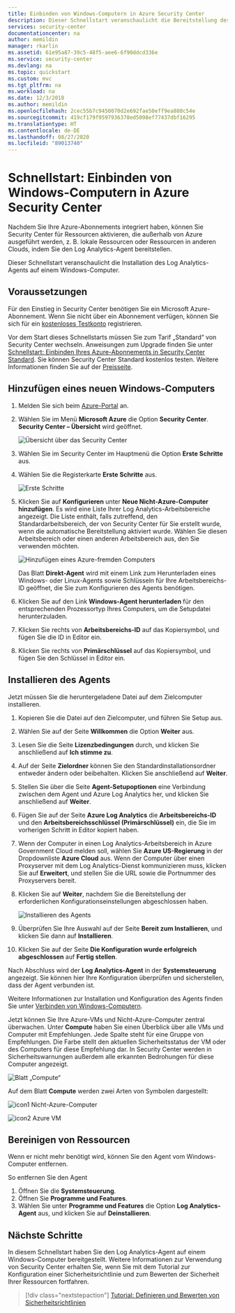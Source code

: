 ```yaml
---
title: Einbinden von Windows-Computern in Azure Security Center
description: Dieser Schnellstart veranschaulicht die Bereitstellung des Log Analytics-Agents auf einem Windows-Computer.
services: security-center
documentationcenter: na
author: memildin
manager: rkarlin
ms.assetid: 61e95a87-39c5-48f5-aee6-6f90ddcd336e
ms.service: security-center
ms.devlang: na
ms.topic: quickstart
ms.custom: mvc
ms.tgt_pltfrm: na
ms.workload: na
ms.date: 12/3/2018
ms.author: memildin
ms.openlocfilehash: 2cec55b7c9450070d2e692fae50eff9ea880c54e
ms.sourcegitcommit: 419cf179f9597936378ed5098ef77437dbf16295
ms.translationtype: HT
ms.contentlocale: de-DE
ms.lasthandoff: 08/27/2020
ms.locfileid: "89013740"
---
```

# <a name="quickstart-onboard-windows-computers-to-azure-security-center"></a>Schnellstart: Einbinden von Windows-Computern in Azure Security Center
Nachdem Sie Ihre Azure-Abonnements integriert haben, können Sie Security Center für Ressourcen aktivieren, die außerhalb von Azure ausgeführt werden, z. B. lokale Ressourcen oder Ressourcen in anderen Clouds, indem Sie den Log Analytics-Agent bereitstellen.

Dieser Schnellstart veranschaulicht die Installation des Log Analytics-Agents auf einem Windows-Computer.

## <a name="prerequisites"></a>Voraussetzungen
Für den Einstieg in Security Center benötigen Sie ein Microsoft Azure-Abonnement. Wenn Sie nicht über ein Abonnement verfügen, können Sie sich für ein [kostenloses Testkonto](https://azure.microsoft.com/pricing/free-trial/) registrieren.

Vor dem Start dieses Schnellstarts müssen Sie zum Tarif „Standard“ von Security Center wechseln. Anweisungen zum Upgrade finden Sie unter [Schnellstart: Einbinden Ihres Azure-Abonnements in Security Center Standard](security-center-get-started.md). Sie können Security Center Standard kostenlos testen. Weitere Informationen finden Sie auf der [Preisseite](https://azure.microsoft.com/pricing/details/security-center/).

## <a name="add-new-windows-computer"></a>Hinzufügen eines neuen Windows-Computers

1. Melden Sie sich beim [Azure-Portal](https://azure.microsoft.com/features/azure-portal/) an.
2. Wählen Sie im Menü **Microsoft Azure** die Option **Security Center**. **Security Center – Übersicht** wird geöffnet.

   ![Übersicht über das Security Center][2]

3. Wählen Sie im Security Center im Hauptmenü die Option **Erste Schritte** aus.
4. Wählen Sie die Registerkarte **Erste Schritte** aus.

   ![Erste Schritte][3]

5. Klicken Sie auf **Konfigurieren** unter **Neue Nicht-Azure-Computer hinzufügen**. Es wird eine Liste Ihrer Log Analytics-Arbeitsbereiche angezeigt. Die Liste enthält, falls zutreffend, den Standardarbeitsbereich, der von Security Center für Sie erstellt wurde, wenn die automatische Bereitstellung aktiviert wurde. Wählen Sie diesen Arbeitsbereich oder einen anderen Arbeitsbereich aus, den Sie verwenden möchten.

    ![Hinzufügen eines Azure-fremden Computers](./media/quick-onboard-windows-computer/non-azure.png)

   Das Blatt **Direkt-Agent** wird mit einem Link zum Herunterladen eines Windows- oder Linux-Agents sowie Schlüsseln für Ihre Arbeitsbereichs-ID geöffnet, die Sie zum Konfigurieren des Agents benötigen.

6. Klicken Sie auf den Link **Windows-Agent herunterladen** für den entsprechenden Prozessortyp Ihres Computers, um die Setupdatei herunterzuladen.

7. Klicken Sie rechts von **Arbeitsbereichs-ID** auf das Kopiersymbol, und fügen Sie die ID in Editor ein.

8. Klicken Sie rechts von **Primärschlüssel** auf das Kopiersymbol, und fügen Sie den Schlüssel in Editor ein.

## <a name="install-the-agent"></a>Installieren des Agents
Jetzt müssen Sie die heruntergeladene Datei auf dem Zielcomputer installieren.

1. Kopieren Sie die Datei auf den Zielcomputer, und führen Sie Setup aus.
2. Wählen Sie auf der Seite **Willkommen** die Option **Weiter** aus.
3. Lesen Sie die Seite **Lizenzbedingungen** durch, und klicken Sie anschließend auf **Ich stimme zu**.
4. Auf der Seite **Zielordner** können Sie den Standardinstallationsordner entweder ändern oder beibehalten. Klicken Sie anschließend auf **Weiter**.
5. Stellen Sie über die Seite **Agent-Setupoptionen** eine Verbindung zwischen dem Agent und Azure Log Analytics her, und klicken Sie anschließend auf **Weiter**.
6. Fügen Sie auf der Seite **Azure Log Analytics** die **Arbeitsbereichs-ID** und den **Arbeitsbereichsschlüssel (Primärschlüssel)** ein, die Sie im vorherigen Schritt in Editor kopiert haben.
7. Wenn der Computer in einen Log Analytics-Arbeitsbereich in Azure Government Cloud melden soll, wählen Sie **Azure US-Regierung** in der Dropdownliste **Azure Cloud** aus. Wenn der Computer über einen Proxyserver mit dem Log Analytics-Dienst kommunizieren muss, klicken Sie auf **Erweitert**, und stellen Sie die URL sowie die Portnummer des Proxyservers bereit.
8. Klicken Sie auf **Weiter**, nachdem Sie die Bereitstellung der erforderlichen Konfigurationseinstellungen abgeschlossen haben.

   ![Installieren des Agents][5]

9. Überprüfen Sie Ihre Auswahl auf der Seite **Bereit zum Installieren**, und klicken Sie dann auf **Installieren**.
10. Klicken Sie auf der Seite **Die Konfiguration wurde erfolgreich abgeschlossen** auf **Fertig stellen**.

Nach Abschluss wird der **Log Analytics-Agent** in der **Systemsteuerung** angezeigt. Sie können hier Ihre Konfiguration überprüfen und sicherstellen, dass der Agent verbunden ist.

Weitere Informationen zur Installation und Konfiguration des Agents finden Sie unter [Verbinden von Windows-Computern](../azure-monitor/platform/agent-windows.md#install-agent-using-setup-wizard).

Jetzt können Sie Ihre Azure-VMs und Nicht-Azure-Computer zentral überwachen. Unter **Compute** haben Sie einen Überblick über alle VMs und Computer mit Empfehlungen. Jede Spalte steht für eine Gruppe von Empfehlungen. Die Farbe stellt den aktuellen Sicherheitsstatus der VM oder des Computers für diese Empfehlung dar. In Security Center werden in Sicherheitswarnungen außerdem alle erkannten Bedrohungen für diese Computer angezeigt.

  ![Blatt „Compute“][6]

Auf dem Blatt **Compute** werden zwei Arten von Symbolen dargestellt:

![icon1](./media/quick-onboard-windows-computer/security-center-monitoring-icon1.png) Nicht-Azure-Computer

![icon2](./media/quick-onboard-windows-computer/security-center-monitoring-icon2.png) Azure VM

## <a name="clean-up-resources"></a>Bereinigen von Ressourcen
Wenn er nicht mehr benötigt wird, können Sie den Agent vom Windows-Computer entfernen.

So entfernen Sie den Agent

1. Öffnen Sie die **Systemsteuerung**.
2. Öffnen Sie **Programme und Features**.
3. Wählen Sie unter **Programme und Features** die Option **Log Analytics-Agent** aus, und klicken Sie auf **Deinstallieren**.

## <a name="next-steps"></a>Nächste Schritte
In diesem Schnellstart haben Sie den Log Analytics-Agent auf einem Windows-Computer bereitgestellt. Weitere Informationen zur Verwendung von Security Center erhalten Sie, wenn Sie mit dem Tutorial zur Konfiguration einer Sicherheitsrichtlinie und zum Bewerten der Sicherheit Ihrer Ressourcen fortfahren.

> [!div class="nextstepaction"]
> [Tutorial: Definieren und Bewerten von Sicherheitsrichtlinien](tutorial-security-policy.md)

<!--Image references-->
[2]: ./media/quick-onboard-windows-computer/overview.png
[3]: ./media/quick-onboard-windows-computer/get-started.png
[4]: ./media/quick-onboard-windows-computer/add-computer.png
[5]: ./media/quick-onboard-windows-computer/log-analytics-mma-setup-laworkspace.png
[6]: ./media/quick-onboard-windows-computer/compute.png
